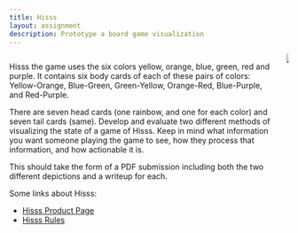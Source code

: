 ```yaml
---
title: Hisss
layout: assignment
description: Prototype a board game visualization
---
```


<div class="columns" markdown="1">

<div class="column" markdown="1">


Hisss the game uses the six colors yellow, orange, blue, green, red and purple.
It contains six body cards of each of these pairs of colors: Yellow-Orange,
Blue-Green, Green-Yellow, Orange-Red, Blue-Purple, and Red-Purple.

There are seven head cards (one rainbow, and one for each color) and seven tail
cards (same). Develop and evaluate two different methods of visualizing the
state of a game of Hisss. Keep in mind what information you want someone
playing the game to see, how they process that information, and how actionable
it is.

This should take the form of a PDF submission including both the two different
depictions and a writeup for each.

Some links about Hisss:

 * [Hisss Product Page](https://gamewright.com/product/Hisss)
 * [Hisss Rules](https://www.fgbradleys.com/rules/rules4/Hisss%20-%20rules.pdf)


</div>
<div class="column is-one-third">
<img src="https://gamewright.com/images/ten/GAMEWRIGHT-5219.jpg">
</div>
</div>
